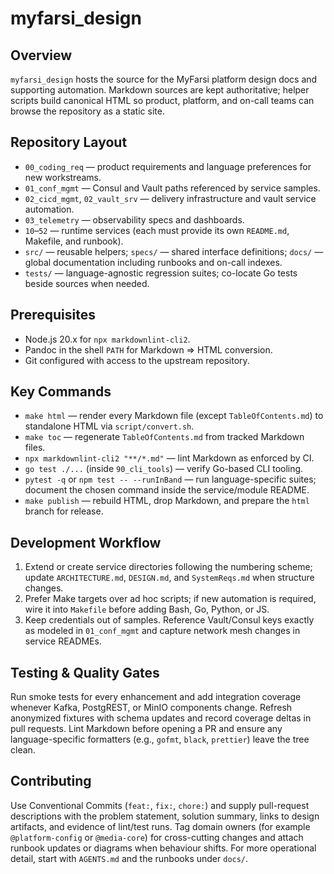 # myfarsi_design

## Overview
`myfarsi_design` hosts the source for the MyFarsi platform design docs and supporting automation. Markdown sources are kept authoritative; helper scripts build canonical HTML so product, platform, and on-call teams can browse the repository as a static site.

## Repository Layout
- `00_coding_req` — product requirements and language preferences for new workstreams.
- `01_conf_mgmt` — Consul and Vault paths referenced by service samples.
- `02_cicd_mgmt`, `02_vault_srv` — delivery infrastructure and vault service automation.
- `03_telemetry` — observability specs and dashboards.
- `10`–`52` — runtime services (each must provide its own `README.md`, Makefile, and runbook).
- `src/` — reusable helpers; `specs/` — shared interface definitions; `docs/` — global documentation including runbooks and on-call indexes.
- `tests/` — language-agnostic regression suites; co-locate Go tests beside sources when needed.

## Prerequisites
- Node.js 20.x for `npx markdownlint-cli2`.
- Pandoc in the shell `PATH` for Markdown ⇒ HTML conversion.
- Git configured with access to the upstream repository.

## Key Commands
- `make html` — render every Markdown file (except `TableOfContents.md`) to standalone HTML via `script/convert.sh`.
- `make toc` — regenerate `TableOfContents.md` from tracked Markdown files.
- `npx markdownlint-cli2 "**/*.md"` — lint Markdown as enforced by CI.
- `go test ./...` (inside `90_cli_tools`) — verify Go-based CLI tooling.
- `pytest -q` or `npm test -- --runInBand` — run language-specific suites; document the chosen command inside the service/module README.
- `make publish` — rebuild HTML, drop Markdown, and prepare the `html` branch for release.

## Development Workflow
1. Extend or create service directories following the numbering scheme; update `ARCHITECTURE.md`, `DESIGN.md`, and `SystemReqs.md` when structure changes.
2. Prefer Make targets over ad hoc scripts; if new automation is required, wire it into `Makefile` before adding Bash, Go, Python, or JS.
3. Keep credentials out of samples. Reference Vault/Consul keys exactly as modeled in `01_conf_mgmt` and capture network mesh changes in service READMEs.

## Testing & Quality Gates
Run smoke tests for every enhancement and add integration coverage whenever Kafka, PostgREST, or MinIO components change. Refresh anonymized fixtures with schema updates and record coverage deltas in pull requests. Lint Markdown before opening a PR and ensure any language-specific formatters (e.g., `gofmt`, `black`, `prettier`) leave the tree clean.

## Contributing
Use Conventional Commits (`feat:`, `fix:`, `chore:`) and supply pull-request descriptions with the problem statement, solution summary, links to design artifacts, and evidence of lint/test runs. Tag domain owners (for example `@platform-config` or `@media-core`) for cross-cutting changes and attach runbook updates or diagrams when behaviour shifts. For more operational detail, start with `AGENTS.md` and the runbooks under `docs/`.
